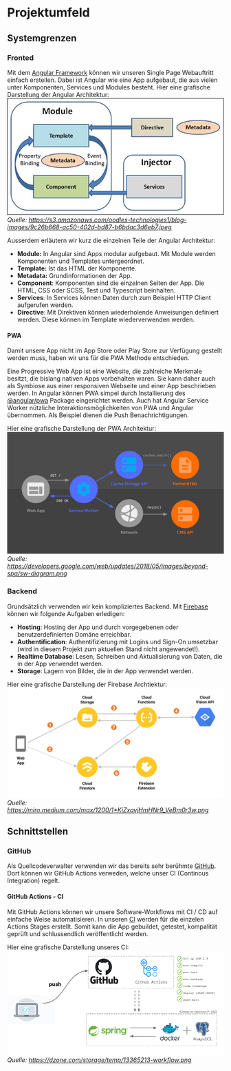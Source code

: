 # Projektumfeld

## Systemgrenzen

### Fronted

Mit dem [Angular Framework](https://angular.io/) können wir unseren Single Page Webauftritt einfach erstellen.
Dabei ist Angular wie eine App aufgebaut, die aus vielen unter Komponenten, Services und Modules besteht.
Hier eine grafische Darstellung der Angular Architektur:  
![AngularArchitecture](angular-architecture.jpeg)  
*Quelle: <https://s3.amazonaws.com/oodles-technologies1/blog-images/9c26b668-ac50-402d-bd87-b6bdac3d6eb7.jpeg>*

Ausserdem erläutern wir kurz die einzelnen Teile der Angular Architektur:

- **Module:** In Angular sind Apps modular aufgebaut. Mit Module werden Komponenten und Templates untergeordnet.
- **Template:** Ist das HTML der Komponente.
- **Metadata:** Grundinformationen der App.
- **Component**: Komponenten sind die einzelnen Seiten der App. Die HTML, CSS oder SCSS, Test und Typescript beinhalten.
- **Services**: In Services können Daten durch zum Beispiel HTTP Client aufgerufen werden.
- **Directive**: Mit Direktiven können wiederholende Anweisungen definiert werden. Diese können im Template wiederverwenden werden.

#### PWA

Damit unsere App nicht im App Store oder Play Store zur Verfügung gestellt werden muss, haben wir uns für die PWA Methode entschieden.

Eine Progressive Web App ist eine Website, die zahlreiche Merkmale besitzt, die bislang nativen Apps vorbehalten waren.
Sie kann daher auch als Symbiose aus einer responsiven Webseite und einer App beschrieben werden.
In Angular können PWA simpel durch Installierung des [@angular/pwa](https://github.com/angular/angular/blob/master/packages/service-worker/PACKAGE.md) Package eingerichtet werden.
Auch hat Angular Service Worker nützliche Interaktionsmöglichkeiten von PWA und Angular übernommen. Als Beispiel dienen die Push Benachrichtigungen.

Hier eine grafische Darstellung der PWA Architektur:  
![PWAArchitecture](pwa-architecture.png)
*Quelle: <https://developers.google.com/web/updates/2018/05/images/beyond-spa/sw-diagram.png>*

### Backend

Grundsätzlich verwenden wir kein kompliziertes Backend.
Mit [Firebase](https://firebase.google.com/?gclid=CjwKCAiA_Kz-BRAJEiwAhJNY77YTjGqSSgsSSOLwD1eIsQD6xitIdvYir1lJJ05fd7XDPENJV_G2FBoCe5gQAvD_BwE) können wir folgende Aufgaben erledigen:

- **Hosting**: Hosting der App und durch vorgegebenen oder benutzerdefinierten Domäne erreichbar.
- **Authentification**: Authentifizierung mit Logins und Sign-On umsetzbar (wird in diesem Projekt zum aktuellen Stand nicht angewendet!).
- **Realtime Database**: Lesen, Schreiben und Aktualisierung von Daten, die in der App verwendet werden.
- **Storage**: Lagern von Bilder, die in der App verwendet werden.

Hier eine grafische Darstellung der Firebase Archtiektur:  
![FirebaseArchitecture](firebase-architecture.png)
*Quelle: <https://miro.medium.com/max/1200/1*KiZxavjHmHNr9_VeBm0r3w.png>*

## Schnittstellen

### GitHub

Als Quellcodeverwalter verwenden wir das bereits sehr berühmte [GitHub](https://github.com/).
Dort können wir GitHub Actions verweden, welche unser CI (Continous Integration) regelt.

#### GitHub Actions - CI

Mit GitHub Actions können wir unsere Software-Workflows mit CI / CD auf einfache Weise automatisieren.
In unseren [CI](../../.github/workflows/master.yml) werden für die einzelen Actions Stages erstellt.
Somit kann die App gebuildet, getestet, kompalität geprüft und schlussendlich veröffentlicht werden.

Hier eine grafische Darstellung unseres CI:
![GithubCI](github-ci.png)
*Quelle: <https://dzone.com/storage/temp/13365213-workflow.png>*
